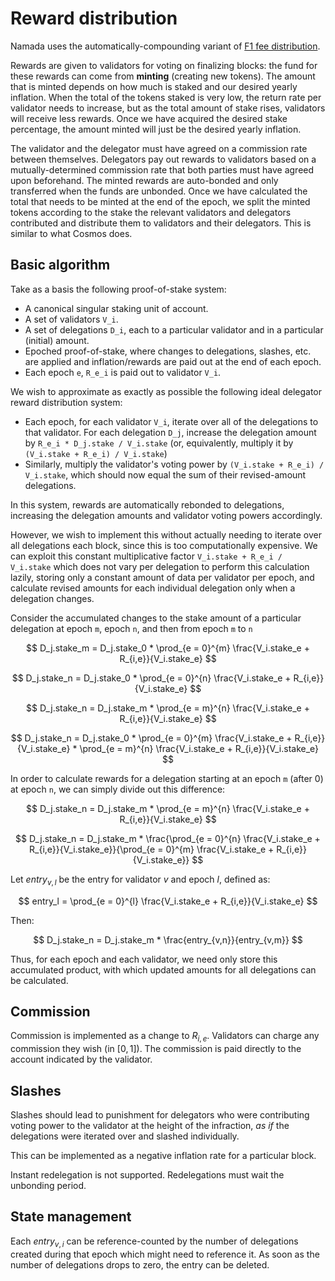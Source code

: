 # Reward distribution

Namada uses the automatically-compounding variant of [F1 fee distribution](https://drops.dagstuhl.de/opus/volltexte/2020/11974/pdf/OASIcs-Tokenomics-2019-10.pdf).

Rewards are given to validators for voting on finalizing blocks: the fund for these rewards can come from **minting** (creating new tokens). The amount that is minted depends on how much is staked and our desired yearly inflation. When the total of the tokens staked is very low, the return rate per validator needs to increase, but as the total amount of stake rises, validators will receive less rewards. Once we have acquired the desired stake percentage, the amount minted will just be the desired yearly inflation. 

The validator and the delegator must have agreed on a commission rate between themselves. Delegators pay out rewards to validators based on a mutually-determined commission rate that both parties must have agreed upon beforehand. The minted rewards are auto-bonded and only transferred when the funds are unbonded. Once we have calculated the total that needs to be minted at the end of the epoch, we split the minted tokens according to the stake the relevant validators and delegators contributed and distribute them to validators and their delegators. This is similar to what Cosmos does. 

## Basic algorithm

Take as a basis the following proof-of-stake system:

- A canonical singular staking unit of account.
- A set of validators `V_i`.
- A set of delegations `D_i`, each to a particular validator and in a particular (initial) amount.
- Epoched proof-of-stake, where changes to delegations, slashes, etc. are applied and inflation/rewards are paid out at the end of each epoch.
- Each epoch `e`, `R_e_i` is paid out to validator `V_i`.

We wish to approximate as exactly as possible the following ideal delegator reward distribution system:

- Each epoch, for each validator `V_i`, iterate over all of the delegations to that validator. For each delegation `D_j`, increase the delegation amount by `R_e_i * D_j.stake / V_i.stake` (or, equivalently, multiply it by `(V_i.stake + R_e_i) / V_i.stake`)
- Similarly, multiply the validator's voting power by `(V_i.stake + R_e_i) / V_i.stake`, which should now equal the sum of their revised-amount delegations.

In this system, rewards are automatically rebonded to delegations, increasing the delegation amounts and validator voting powers accordingly.

However, we wish to implement this without actually needing to iterate over all delegations each block, since this is too computationally expensive. We can exploit this constant multiplicative factor `V_i.stake + R_e_i / V_i.stake` which does not vary per delegation to perform this calculation lazily, storing only a constant amount of data per validator per epoch, and calculate revised amounts for each individual delegation only when a delegation changes.

Consider the accumulated changes to the stake amount of a particular delegation at epoch `m`, epoch `n`, and then from epoch `m` to `n`

$$
D_j.stake_m = D_j.stake_0 * \prod_{e = 0}^{m} \frac{V_i.stake_e + R_{i,e}}{V_i.stake_e}
$$

$$
D_j.stake_n = D_j.stake_0 * \prod_{e = 0}^{n} \frac{V_i.stake_e + R_{i,e}}{V_i.stake_e}
$$

$$
D_j.stake_n = D_j.stake_m * \prod_{e = m}^{n} \frac{V_i.stake_e + R_{i,e}}{V_i.stake_e}
$$

$$
D_j.stake_n = D_j.stake_0 * \prod_{e = 0}^{m} \frac{V_i.stake_e + R_{i,e}}{V_i.stake_e} * \prod_{e = m}^{n} \frac{V_i.stake_e + R_{i,e}}{V_i.stake_e}
$$

In order to calculate rewards for a delegation starting at an epoch `m` (after 0) at epoch `n`, we can simply divide out this difference:

$$
D_j.stake_n = D_j.stake_m * \prod_{e = m}^{n} \frac{V_i.stake_e + R_{i,e}}{V_i.stake_e}
$$

$$
D_j.stake_n = D_j.stake_m * \frac{\prod_{e = 0}^{n} \frac{V_i.stake_e + R_{i,e}}{V_i.stake_e}}{\prod_{e = 0}^{m} \frac{V_i.stake_e + R_{i,e}}{V_i.stake_e}}
$$

Let $entry_{v,l}$ be the entry for validator $v$ and epoch $l$, defined as:

$$
entry_l = \prod_{e = 0}^{l} \frac{V_i.stake_e + R_{i,e}}{V_i.stake_e}
$$

Then:

$$
D_j.stake_n = D_j.stake_m * \frac{entry_{v,n}}{entry_{v,m}}
$$

Thus, for each epoch and each validator, we need only store this accumulated product, with which updated amounts for all delegations can be calculated.

## Commission

Commission is implemented as a change to $R_{i,e}$. Validators can charge any commission they wish (in $[0, 1]$). The commission is paid directly to the account indicated by the validator.

## Slashes

Slashes should lead to punishment for delegators who were contributing voting power to the validator at the height of the infraction, _as if_ the delegations were iterated over and slashed individually.

This can be implemented as a negative inflation rate for a particular block.

Instant redelegation is not supported. Redelegations must wait the unbonding period.

## State management

Each $entry_{v,i}$ can be reference-counted by the number of delegations created during that epoch which might need to reference it. As soon as the number of delegations drops to zero, the entry can be deleted.
